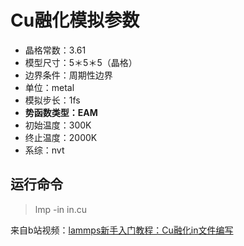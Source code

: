 # Cu融化模拟参数

- 晶格常数：3.61
- 模型尺寸：5＊5＊5（晶格）
- 边界条件：周期性边界
- 单位：metal
- 模拟步长：1fs
- **势函数类型：EAM**
- 初始温度：300K
- 终止温度：2000K
- 系综：nvt

## 运行命令

> lmp -in in.cu


来自b站视频：[lammps新手入门教程：Cu融化in文件编写](https://www.bilibili.com/video/BV1uM4y1g78Q/?spm_id_from=333.337.search-card.all.click&vd_source=0f0528ad0407e5f95f4a680364877079)
